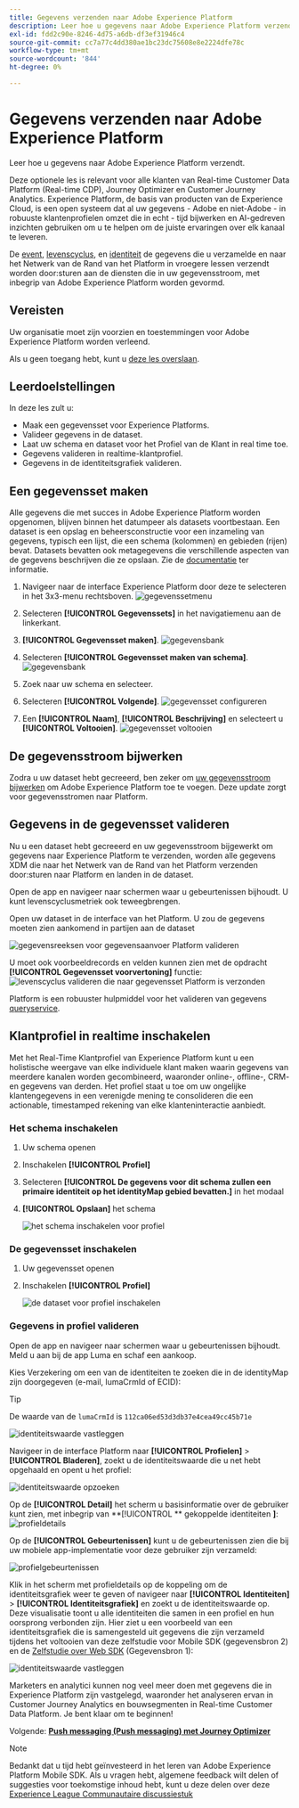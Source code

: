 ```yaml
---
title: Gegevens verzenden naar Adobe Experience Platform
description: Leer hoe u gegevens naar Adobe Experience Platform verzendt.
exl-id: fdd2c90e-8246-4d75-a6db-df3ef31946c4
source-git-commit: cc7a77c4dd380ae1bc23dc75608e8e2224dfe78c
workflow-type: tm+mt
source-wordcount: '844'
ht-degree: 0%

---
```


# Gegevens verzenden naar Adobe Experience Platform

Leer hoe u gegevens naar Adobe Experience Platform verzendt.

Deze optionele les is relevant voor alle klanten van Real-time Customer Data Platform (Real-time CDP), Journey Optimizer en Customer Journey Analytics. Experience Platform, de basis van producten van de Experience Cloud, is een open systeem dat al uw gegevens - Adobe en niet-Adobe - in robuuste klantenprofielen omzet die in echt - tijd bijwerken en AI-gedreven inzichten gebruiken om u te helpen om de juiste ervaringen over elk kanaal te leveren.

De [event](events.md), [levenscyclus](lifecycle-data.md), en [identiteit](identity.md) de gegevens die u verzamelde en naar het Netwerk van de Rand van het Platform in vroegere lessen verzendt worden door:sturen aan de diensten die in uw gegevensstroom, met inbegrip van Adobe Experience Platform worden gevormd.


## Vereisten

Uw organisatie moet zijn voorzien en toestemmingen voor Adobe Experience Platform worden verleend.

Als u geen toegang hebt, kunt u [deze les overslaan](install-sdks.md).

## Leerdoelstellingen

In deze les zult u:

* Maak een gegevensset voor Experience Platforms.
* Valideer gegevens in de dataset.
* Laat uw schema en dataset voor het Profiel van de Klant in real time toe.
* Gegevens valideren in realtime-klantprofiel.
* Gegevens in de identiteitsgrafiek valideren.


## Een gegevensset maken

Alle gegevens die met succes in Adobe Experience Platform worden opgenomen, blijven binnen het datumpeer als datasets voortbestaan. Een dataset is een opslag en beheersconstructie voor een inzameling van gegevens, typisch een lijst, die een schema (kolommen) en gebieden (rijen) bevat. Datasets bevatten ook metagegevens die verschillende aspecten van de gegevens beschrijven die ze opslaan. Zie de [documentatie](https://experienceleague.adobe.com/docs/experience-platform/catalog/datasets/overview.html) ter informatie.

1. Navigeer naar de interface Experience Platform door deze te selecteren in het 3x3-menu rechtsboven.
   ![gegevenssetmenu](assets/mobile-dataset-menu.png)

1. Selecteren **[!UICONTROL Gegevenssets]** in het navigatiemenu aan de linkerkant.

1. **[!UICONTROL Gegevensset maken]**.
   ![gegevensbank](assets/mobile-dataset-home.png)

1. Selecteren **[!UICONTROL Gegevensset maken van schema]**.
   ![gegevensbank](assets/mobile-dataset-create.png)

1. Zoek naar uw schema en selecteer.

1. Selecteren **[!UICONTROL Volgende]**.
   ![gegevensset configureren](assets/mobile-dataset-configure.png)

1. Een **[!UICONTROL Naam]**, **[!UICONTROL Beschrijving]** en selecteert u **[!UICONTROL Voltooien]**.
   ![gegevensset voltooien](assets/mobile-dataset-finish.png)

## De gegevensstroom bijwerken

Zodra u uw dataset hebt gecreeerd, ben zeker om [uw gegevensstroom bijwerken](create-datastream.md) om Adobe Experience Platform toe te voegen. Deze update zorgt voor gegevensstromen naar Platform.

## Gegevens in de gegevensset valideren

Nu u een dataset hebt gecreeerd en uw gegevensstroom bijgewerkt om gegevens naar Experience Platform te verzenden, worden alle gegevens XDM die naar het Netwerk van de Rand van het Platform verzenden door:sturen naar Platform en landen in de dataset.

Open de app en navigeer naar schermen waar u gebeurtenissen bijhoudt. U kunt levenscyclusmetriek ook teweegbrengen.

Open uw dataset in de interface van het Platform. U zou de gegevens moeten zien aankomend in partijen aan de dataset

![gegevensreeksen voor gegevensaanvoer Platform valideren](assets/mobile-platform-dataset-batches.png)

U moet ook voorbeeldrecords en velden kunnen zien met de opdracht **[!UICONTROL Gegevensset voorvertoning]** functie:
![levenscyclus valideren die naar gegevensset Platform is verzonden](assets/mobile-lifecycle-platform-dataset.png)

Platform is een robuuster hulpmiddel voor het valideren van gegevens [queryservice](https://experienceleague.adobe.com/docs/platform-learn/tutorials/queries/explore-data.html).

## Klantprofiel in realtime inschakelen

Met het Real-Time Klantprofiel van Experience Platform kunt u een holistische weergave van elke individuele klant maken waarin gegevens van meerdere kanalen worden gecombineerd, waaronder online-, offline-, CRM- en gegevens van derden. Het profiel staat u toe om uw ongelijke klantengegevens in een verenigde mening te consolideren die een actionable, timestamped rekening van elke klanteninteractie aanbiedt.

### Het schema inschakelen

1. Uw schema openen
1. Inschakelen **[!UICONTROL Profiel]**
1. Selecteren **[!UICONTROL De gegevens voor dit schema zullen een primaire identiteit op het identityMap gebied bevatten.]** in het modaal
1. **[!UICONTROL Opslaan]** het schema

   ![het schema inschakelen voor profiel](assets/mobile-platform-profile-schema.png)

### De gegevensset inschakelen

1. Uw gegevensset openen
1. Inschakelen **[!UICONTROL Profiel]**

   ![de dataset voor profiel inschakelen](assets/mobile-platform-profile-dataset.png)

### Gegevens in profiel valideren

Open de app en navigeer naar schermen waar u gebeurtenissen bijhoudt. Meld u aan bij de app Luma en schaf een aankoop.

Kies Verzekering om een van de identiteiten te zoeken die in de identityMap zijn doorgegeven (e-mail, lumaCrmId of ECID):

>[!TIP]
>
>   De waarde van de `lumaCrmId` is `112ca06ed53d3db37e4cea49cc45b71e`


![identiteitswaarde vastleggen](assets/mobile-platform-identity.png)

Navigeer in de interface Platform naar **[!UICONTROL Profielen]** > **[!UICONTROL Bladeren]**, zoekt u de identiteitswaarde die u net hebt opgehaald en opent u het profiel:

![identiteitswaarde opzoeken](assets/mobile-platform-profile-lookup.png)

Op de **[!UICONTROL Detail]** het scherm u basisinformatie over de gebruiker kunt zien, met inbegrip van **[!UICONTROL ** gekoppelde identiteiten **]**:
![profieldetails](assets/mobile-platform-profile-details.png)

Op de **[!UICONTROL Gebeurtenissen]** kunt u de gebeurtenissen zien die bij uw mobiele app-implementatie voor deze gebruiker zijn verzameld:

![profielgebeurtenissen](assets/mobile-platform-profile-events.png)


Klik in het scherm met profieldetails op de koppeling om de identiteitsgrafiek weer te geven of navigeer naar **[!UICONTROL Identiteiten]** > **[!UICONTROL Identiteitsgrafiek]** en zoekt u de identiteitswaarde op. Deze visualisatie toont u alle identiteiten die samen in een profiel en hun oorsprong verbonden zijn. Hier ziet u een voorbeeld van een identiteitsgrafiek die is samengesteld uit gegevens die zijn verzameld tijdens het voltooien van deze zelfstudie voor Mobile SDK (gegevensbron 2) en de [Zelfstudie over Web SDK](https://experienceleague.adobe.com/docs/platform-learn/implement-web-sdk/overview.html) (Gegevensbron 1):

![identiteitswaarde vastleggen](assets/mobile-platform-profile-identitygraph.png)

Marketers en analytici kunnen nog veel meer doen met gegevens die in Experience Platform zijn vastgelegd, waaronder het analyseren ervan in Customer Journey Analytics en bouwsegmenten in Real-time Customer Data Platform. Je bent klaar om te beginnen!

Volgende: **[Push messaging (Push messaging) met Journey Optimizer](journey-optimizer-push.md)**

>[!NOTE]
>
>Bedankt dat u tijd hebt geïnvesteerd in het leren van Adobe Experience Platform Mobile SDK. Als u vragen hebt, algemene feedback wilt delen of suggesties voor toekomstige inhoud hebt, kunt u deze delen over deze [Experience League Communautaire discussiestuk](https://experienceleaguecommunities.adobe.com/t5/adobe-experience-platform-launch/tutorial-discussion-implement-adobe-experience-cloud-in-mobile/td-p/443796)
